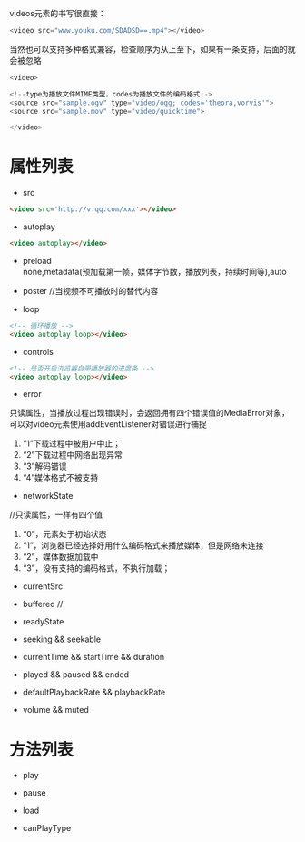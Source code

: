 videos元素的书写很直接：
``` js
<video src="www.youku.com/SDADSD==.mp4"></video>
```
当然也可以支持多种格式兼容，检查顺序为从上至下，如果有一条支持，后面的就会被忽略
``` js
<video>

<!--type为播放文件MIME类型，codes为播放文件的编码格式-->
<source src="sample.ogv" type="video/ogg; codes='theora,vorvis'">
<source src="sample.mov" type="video/quicktime">

</video>
```

# 属性列表

- src 
``` html 
<video src='http://v.qq.com/xxx'></video>
```
- autoplay 
``` html 
<video autoplay></video>
```
- preload	 
none,metadata(预加载第一帧，媒体字节数，播放列表，持续时间等),auto

- poster	//当视频不可播放时的替代内容

- loop
``` html 
<!-- 循环播放 -->
<video autoplay loop></video>	
```

- controls	
``` html 
<!-- 是否开启浏览器自带播放器的进度条 -->
<video autoplay loop></video>	
```

- error	

只读属性，当播放过程出现错误时，会返回拥有四个错误值的MediaError对象，可以对video元素使用addEventListener对错误进行捕捉
1. “1”下载过程中被用户中止；
2. “2”下载过程中网络出现异常
3. “3”解码错误
4. “4”媒体格式不被支持


- networkState	

//只读属性，一样有四个值
1. “0”，元素处于初始状态
2. “1”，浏览器已经选择好用什么编码格式来播放媒体，但是网络未连接
3. “2”，媒体数据加载中
4. “3”，没有支持的编码格式，不执行加载；

- currentSrc		

- buffered	//	

- readyState

- seeking  && seekable

- currentTime && startTime && duration

- played && paused && ended

- defaultPlaybackRate && playbackRate

- volume && muted


# 方法列表

- play

- pause

- load

- canPlayType






